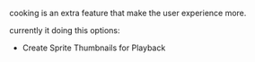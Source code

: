 cooking is an extra feature that make the user experience more. 

currently it doing this options:
- Create Sprite Thumbnails for Playback


